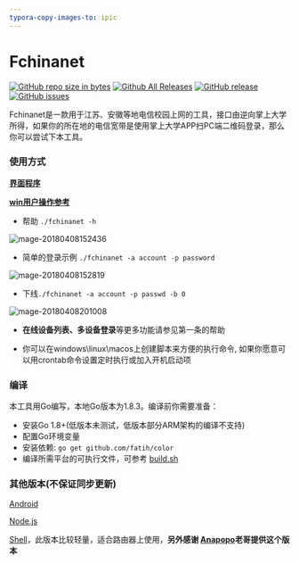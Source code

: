 ```yaml
---
typora-copy-images-to: ipic
---
```


Fchinanet
===

[![GitHub repo size in bytes](https://img.shields.io/github/repo-size/01sr/fchinanet.svg)](https://github.com/01sr/fchinanet)
[![Github All Releases](https://img.shields.io/github/downloads/01sr/fchinanet/total.svg)](http://github.com/01sr/fchinanet/releases) 
[![GitHub release](https://img.shields.io/github/release/01sr/fchinanet.svg)](http://github.com/01sr/fchinanet/releases)
[![GitHub issues](https://img.shields.io/github/issues/01sr/fchinanet.svg)](https://github.com/01sr/fchinanet/issues)

Fchinanet是一款用于江苏、安徽等地电信校园上网的工具，接口由逆向掌上大学所得，如果你的所在地的电信宽带是使用掌上大学APP扫PC端二维码登录，那么你可以尝试下本工具。

### 使用方式

**[界面程序](https://github.com/01Sr/fchinanetUI/releases)**

 **[win用户操作参考](https://github.com/01Sr/fchinanet/issues/9)**

- 帮助 `./fchinanet -h`

![mage-20180408152436](http://osxhu29uq.bkt.clouddn.com/img/2018-04-08-image-201804081524360.png)

- 简单的登录示例 `./fchinanet -a account -p password `

![mage-20180408152819](http://osxhu29uq.bkt.clouddn.com/img/2018-04-08-image-201804081528194.png)

- 下线`./fchinanet -a account -p passwd -b 0`

![mage-20180408201008](http://osxhu29uq.bkt.clouddn.com/img/2018-04-08-2018-04-08-image-201804082010087.png)

- **在线设备列表、多设备登录**等更多功能请参见第一条的帮助


- 你可以在windows\linux\macos上创建脚本来方便的执行命令, 如果你愿意可以用crontab命令设置定时执行或加入开机启动项

### 编译

本工具用Go编写，本地Go版本为1.8.3。编译前你需要准备：

- 安装Go 1.8+(低版本未测试，低版本部分ARM架构的编译不支持)
- 配置Go环境变量
- 安装依赖: `go get github.com/fatih/color`
- 编译所需平台的可执行文件，可参考 [build.sh](https://github.com/01Sr/fchinanet/blob/master/build.sh)

### 其他版本(不保证同步更新)

[Android](https://github.com/01Sr/FChinanetAndroid) 

[Node.js](https://github.com/Anapopo/FChinaNet.js)

[Shell](https://github.com/Anapopo/FChinaNet.sh)，此版本比较轻量，适合路由器上使用，**另外感谢 [Anapopo](https://github.com/Anapopo)老哥提供这个版本**


